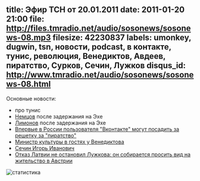 title: Эфир ТСН от 20.01.2011
date: 2011-01-20 21:00
file: http://files.tmradio.net/audio/sosonews/sosonews-08.mp3
filesize: 42230837
labels: umonkey, dugwin, tsn, новости, podcast, в контакте, тунис, революция, Венедиктов, Авдеев, пиратство, Сурков, Сечин, Лужков
disqus_id: http://www.tmradio.net/audio/sosonews/sosonews-08.html
---
Основные новости:

<ul>
<li>про тунис</li>
<li><a href="http://echo.msk.ru/programs/albac/741697-echo/">Немцов</a> после задержания на Эхе</li>
<li><a href="http://echo.msk.ru/programs/personalno/742044-echo/">Лимонов</a> после задержания на Эхе</li>
<li><a href="http://txt.newsru.com/russia/19jan2011/sud.html">Впервые в России пользователя "Вконтакте" могут посадить за решетку за "пиратство"</a></li>
<li><a href="http://echo.msk.ru/programs/exit/742651-echo/">Министр культуры в гостях у Венедиктова</a></li>
<li><a href="http://ru.wikipedia.org/wiki/Сечин,_Игорь_Иванович">Сечин Игорь Иванович</a></li>
<li><a href="http://txt.newsru.com/russia/19jan2011/luzhkov_further.html">Отказ Латвии не остановил Лужкова: он собирается просить вид на жительство в Австрии</a></li>
</ul>

![статистика](http://files.tmradio.net/audio/sosonews/sosonews-08.png)
